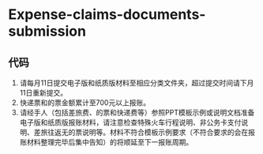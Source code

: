 # Expense-claims-documents-submission
## 代码
1.	请每月11日提交电子版和纸质版材料至相应分类文件夹，超过提交时间请下月11日重新提交。
2.	快递票和的票金额累计至700元以上报账。
3.	请经手人（包括差旅费、的票和快递费等）参照PPT模板示例或说明文档准备电子版和纸质版报账材料，请注意检查特殊火车行程说明、非公务卡支付说明、差旅往返无的票说明等。材料不符合模板示例要求（不符合要求的会在报账材料整理完毕后集中告知）的将顺延至下一报账周期。


